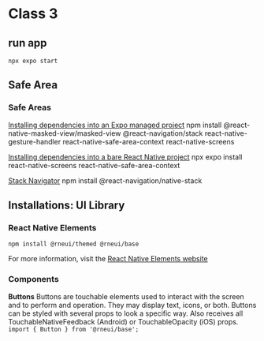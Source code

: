
# Class 3

## run app
`npx expo start`

## Safe Area

### Safe Areas
[Installing dependencies into an Expo managed project](https://reactnavigation.org/docs/5.x/getting-started/)
npm install @react-native-masked-view/masked-view @react-navigation/stack react-native-gesture-handler react-native-safe-area-context react-native-screens

[Installing dependencies into a bare React Native project](https://reactnavigation.org/docs/getting-started/)
npx expo install react-native-screens react-native-safe-area-context

[Stack Navigator](https://reactnavigation.org/docs/native-stack-navigator/)
npm install @react-navigation/native-stack

## Installations: UI Library

### React Native Elements
`npm install @rneui/themed @rneui/base`

For more information, visit the [React Native Elements website](https://reactnativeelements.com/)

### Components
**Buttons**
Buttons are touchable elements used to interact with the screen and to perform and operation. They may display text, icons, or both. Buttons can be styled with several props to look a specific way. Also receives all TouchableNativeFeedback (Android) or TouchableOpacity (iOS) props.
`import { Button } from '@rneui/base';`







